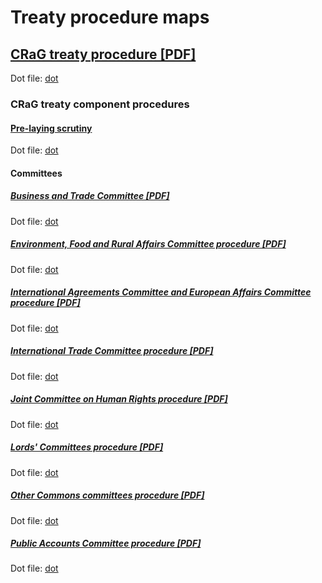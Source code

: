 # Treaty procedure maps

## [CRaG treaty procedure [PDF]](crag-treaties/crag-treaties.pdf)

Dot file: [dot](crag-treaties/crag-treaties.dot) 

### CRaG treaty component procedures

#### [Pre-laying scrutiny](crag-treaties/components/pre-laying-scrutiny/pre-laying-scrutiny.pdf)

Dot file: [dot](crag-treaties/components/pre-laying-scrutiny/pre-laying-scrutiny.dot) 

#### Committees

##### [Business and Trade Committee [PDF]](crag-treaties/components/bat/btc.pdf)

Dot file: [dot](crag-treaties/components/bat/bat.dot) 

##### [Environment, Food and Rural Affairs Committee procedure [PDF]](crag-treaties/components/efra/efra.pdf)

Dot file: [dot](crag-treaties/components/efra/efra.dot) 

##### [International Agreements Committee and European Affairs Committee procedure [PDF]](crag-treaties/components/iac+eac/iac+eac.pdf)

Dot file: [dot](crag-treaties/components/iac+eac/iac+eac.dot) 

##### [International Trade Committee procedure [PDF]](crag-treaties/components/itc/itc.pdf)

Dot file: [dot](crag-treaties/components/itc/itc.dot) 

##### [Joint Committee on Human Rights procedure [PDF]](crag-treaties/components/jchr/jchr.pdf)

Dot file: [dot](crag-treaties/components/jchr/jchr.dot) 

##### [Lords' Committees procedure [PDF]](crag-treaties/components/lords-committees/lords-committees.pdf)

Dot file: [dot](crag-treaties/components/lords-committees/lords-committees.dot) 

##### [Other Commons committees procedure [PDF]](crag-treaties/components/other-commons-committees/other-commons-committees.pdf)

Dot file: [dot](crag-treaties/components/other-commons-committees/other-commons-committees.dot)

##### [Public Accounts Committee procedure [PDF]](crag-treaties/components/pac/pac.pdf)

Dot file: [dot](crag-treaties/components/pac/pac.dot)
